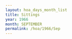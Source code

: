 ```yaml
---
layout: hoa_days_month_list
title: Sittings
year: 1966
month: SEPTEMBER
permalink: /hoa/1966/Sep
---
```


